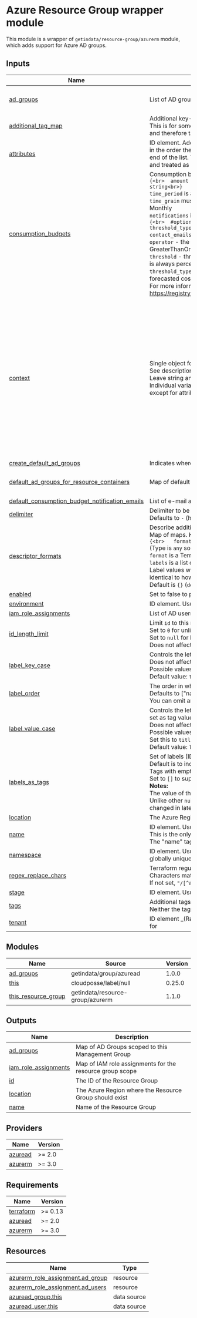 <!-- BEGIN_TF_DOCS -->
# Azure Resource Group wrapper module

This module is a wrapper of `getindata/resource-group/azurerm` module,
which adds support for Azure AD groups.



## Inputs

| Name | Description | Type | Default | Required |
|------|-------------|------|---------|:--------:|
| <a name="input_ad_groups"></a> [ad\_groups](#input\_ad\_groups) | List of AD groups with role names that will be created with the resource group scope | <pre>map(object({<br>    role_names : list(string)<br>  }))</pre> | `{}` | no |
| <a name="input_additional_tag_map"></a> [additional\_tag\_map](#input\_additional\_tag\_map) | Additional key-value pairs to add to each map in `tags_as_list_of_maps`. Not added to `tags` or `id`.<br>This is for some rare cases where resources want additional configuration of tags<br>and therefore take a list of maps with tag key, value, and additional configuration. | `map(string)` | `{}` | no |
| <a name="input_attributes"></a> [attributes](#input\_attributes) | ID element. Additional attributes (e.g. `workers` or `cluster`) to add to `id`,<br>in the order they appear in the list. New attributes are appended to the<br>end of the list. The elements of the list are joined by the `delimiter`<br>and treated as a single ID element. | `list(string)` | `[]` | no |
| <a name="input_consumption_budgets"></a> [consumption\_budgets](#input\_consumption\_budgets) | Consumption budget resources associated with this resource group, it should be a map of values:<br>`{<br>  amount = number<br>  time_period = object<br>  notifications = map<br>  #optional<br>  time_grain = string<br>}`<br>`time_period` is an object of `start_date` (which is required) and `end_date` (which is optional).<br>`time_grain` must be one of Monthly, Quarterly, Annually, BillingMonth, BillingQuarter, or BillingYear. Defaults to Monthly<br>`notifications` is a map of values:<br>`{<br>  #optional<br>  contact_emails = list(string)<br>  operator = string<br>  threshold = string<br>  threshold_type = string<br>}`<br>`contact_emails` is a list of email addresses to send the budget notification to when the threshold is exceeded<br>`operator` - the comparison operator for the notification. Must be one of EqualTo, GreaterThan, or GreaterThanOrEqualTo. Defaults to `EqualTo`<br>`threshold` - threshold value associated with a notification. Notification is sent when the cost exceeded the threshold. It is always percent and has to be between 0 and 1000. Defaults to 90.<br>`threshold_type` - the type of threshold for the notification. This determines whether the notification is triggered by forecasted costs or actual costs. The allowed values are Actual and Forecasted. Default is Actual.<br>For more information, please visit: https://registry.terraform.io/providers/hashicorp/azurerm/latest/docs/resources/consumption_budget_resource_group | `map(any)` | `{}` | no |
| <a name="input_context"></a> [context](#input\_context) | Single object for setting entire context at once.<br>See description of individual variables for details.<br>Leave string and numeric variables as `null` to use default value.<br>Individual variable settings (non-null) override settings in context object,<br>except for attributes, tags, and additional\_tag\_map, which are merged. | `any` | <pre>{<br>  "additional_tag_map": {},<br>  "attributes": [],<br>  "delimiter": null,<br>  "descriptor_formats": {},<br>  "enabled": true,<br>  "environment": null,<br>  "id_length_limit": null,<br>  "label_key_case": null,<br>  "label_order": [],<br>  "label_value_case": null,<br>  "labels_as_tags": [<br>    "unset"<br>  ],<br>  "name": null,<br>  "namespace": null,<br>  "regex_replace_chars": null,<br>  "stage": null,<br>  "tags": {},<br>  "tenant": null<br>}</pre> | no |
| <a name="input_create_default_ad_groups"></a> [create\_default\_ad\_groups](#input\_create\_default\_ad\_groups) | Indicates wherever the default AD groups should be created for the resource group | `bool` | `false` | no |
| <a name="input_default_ad_groups_for_resource_containers"></a> [default\_ad\_groups\_for\_resource\_containers](#input\_default\_ad\_groups\_for\_resource\_containers) | Map of default AD groups that will be created for the resource group if enabled | <pre>map(object({<br>    role_names : list(string)<br>  }))</pre> | `{}` | no |
| <a name="input_default_consumption_budget_notification_emails"></a> [default\_consumption\_budget\_notification\_emails](#input\_default\_consumption\_budget\_notification\_emails) | List of e-mail addresses that will be used for notifications if they were not provided explicitly | `list(string)` | `[]` | no |
| <a name="input_delimiter"></a> [delimiter](#input\_delimiter) | Delimiter to be used between ID elements.<br>Defaults to `-` (hyphen). Set to `""` to use no delimiter at all. | `string` | `null` | no |
| <a name="input_descriptor_formats"></a> [descriptor\_formats](#input\_descriptor\_formats) | Describe additional descriptors to be output in the `descriptors` output map.<br>Map of maps. Keys are names of descriptors. Values are maps of the form<br>`{<br>   format = string<br>   labels = list(string)<br>}`<br>(Type is `any` so the map values can later be enhanced to provide additional options.)<br>`format` is a Terraform format string to be passed to the `format()` function.<br>`labels` is a list of labels, in order, to pass to `format()` function.<br>Label values will be normalized before being passed to `format()` so they will be<br>identical to how they appear in `id`.<br>Default is `{}` (`descriptors` output will be empty). | `any` | `{}` | no |
| <a name="input_enabled"></a> [enabled](#input\_enabled) | Set to false to prevent the module from creating any resources | `bool` | `null` | no |
| <a name="input_environment"></a> [environment](#input\_environment) | ID element. Usually used for region e.g. 'uw2', 'us-west-2', OR role 'prod', 'staging', 'dev', 'UAT' | `string` | `null` | no |
| <a name="input_iam_role_assignments"></a> [iam\_role\_assignments](#input\_iam\_role\_assignments) | List of AD users with role names that assigned to the resource group scope | `any` | `{}` | no |
| <a name="input_id_length_limit"></a> [id\_length\_limit](#input\_id\_length\_limit) | Limit `id` to this many characters (minimum 6).<br>Set to `0` for unlimited length.<br>Set to `null` for keep the existing setting, which defaults to `0`.<br>Does not affect `id_full`. | `number` | `null` | no |
| <a name="input_label_key_case"></a> [label\_key\_case](#input\_label\_key\_case) | Controls the letter case of the `tags` keys (label names) for tags generated by this module.<br>Does not affect keys of tags passed in via the `tags` input.<br>Possible values: `lower`, `title`, `upper`.<br>Default value: `title`. | `string` | `null` | no |
| <a name="input_label_order"></a> [label\_order](#input\_label\_order) | The order in which the labels (ID elements) appear in the `id`.<br>Defaults to ["namespace", "environment", "stage", "name", "attributes"].<br>You can omit any of the 6 labels ("tenant" is the 6th), but at least one must be present. | `list(string)` | `null` | no |
| <a name="input_label_value_case"></a> [label\_value\_case](#input\_label\_value\_case) | Controls the letter case of ID elements (labels) as included in `id`,<br>set as tag values, and output by this module individually.<br>Does not affect values of tags passed in via the `tags` input.<br>Possible values: `lower`, `title`, `upper` and `none` (no transformation).<br>Set this to `title` and set `delimiter` to `""` to yield Pascal Case IDs.<br>Default value: `lower`. | `string` | `null` | no |
| <a name="input_labels_as_tags"></a> [labels\_as\_tags](#input\_labels\_as\_tags) | Set of labels (ID elements) to include as tags in the `tags` output.<br>Default is to include all labels.<br>Tags with empty values will not be included in the `tags` output.<br>Set to `[]` to suppress all generated tags.<br>**Notes:**<br>  The value of the `name` tag, if included, will be the `id`, not the `name`.<br>  Unlike other `null-label` inputs, the initial setting of `labels_as_tags` cannot be<br>  changed in later chained modules. Attempts to change it will be silently ignored. | `set(string)` | <pre>[<br>  "default"<br>]</pre> | no |
| <a name="input_location"></a> [location](#input\_location) | The Azure Region where the resource group should exist. | `string` | n/a | yes |
| <a name="input_name"></a> [name](#input\_name) | ID element. Usually the component or solution name, e.g. 'app' or 'jenkins'.<br>This is the only ID element not also included as a `tag`.<br>The "name" tag is set to the full `id` string. There is no tag with the value of the `name` input. | `string` | `null` | no |
| <a name="input_namespace"></a> [namespace](#input\_namespace) | ID element. Usually an abbreviation of your organization name, e.g. 'eg' or 'cp', to help ensure generated IDs are globally unique | `string` | `null` | no |
| <a name="input_regex_replace_chars"></a> [regex\_replace\_chars](#input\_regex\_replace\_chars) | Terraform regular expression (regex) string.<br>Characters matching the regex will be removed from the ID elements.<br>If not set, `"/[^a-zA-Z0-9-]/"` is used to remove all characters other than hyphens, letters and digits. | `string` | `null` | no |
| <a name="input_stage"></a> [stage](#input\_stage) | ID element. Usually used to indicate role, e.g. 'prod', 'staging', 'source', 'build', 'test', 'deploy', 'release' | `string` | `null` | no |
| <a name="input_tags"></a> [tags](#input\_tags) | Additional tags (e.g. `{'BusinessUnit': 'XYZ'}`).<br>Neither the tag keys nor the tag values will be modified by this module. | `map(string)` | `{}` | no |
| <a name="input_tenant"></a> [tenant](#input\_tenant) | ID element \_(Rarely used, not included by default)\_. A customer identifier, indicating who this instance of a resource is for | `string` | `null` | no |

## Modules

| Name | Source | Version |
|------|--------|---------|
| <a name="module_ad_groups"></a> [ad\_groups](#module\_ad\_groups) | getindata/group/azuread | 1.0.0 |
| <a name="module_this"></a> [this](#module\_this) | cloudposse/label/null | 0.25.0 |
| <a name="module_this_resource_group"></a> [this\_resource\_group](#module\_this\_resource\_group) | getindata/resource-group/azurerm | 1.1.0 |

## Outputs

| Name | Description |
|------|-------------|
| <a name="output_ad_groups"></a> [ad\_groups](#output\_ad\_groups) | Map of AD Groups scoped to this Management Group |
| <a name="output_iam_role_assignments"></a> [iam\_role\_assignments](#output\_iam\_role\_assignments) | Map of IAM role assignments for the resource group scope |
| <a name="output_id"></a> [id](#output\_id) | The ID of the Resource Group |
| <a name="output_location"></a> [location](#output\_location) | The Azure Region where the Resource Group should exist |
| <a name="output_name"></a> [name](#output\_name) | Name of the Resource Group |

## Providers

| Name | Version |
|------|---------|
| <a name="provider_azuread"></a> [azuread](#provider\_azuread) | >= 2.0 |
| <a name="provider_azurerm"></a> [azurerm](#provider\_azurerm) | >= 3.0 |

## Requirements

| Name | Version |
|------|---------|
| <a name="requirement_terraform"></a> [terraform](#requirement\_terraform) | >= 0.13 |
| <a name="requirement_azuread"></a> [azuread](#requirement\_azuread) | >= 2.0 |
| <a name="requirement_azurerm"></a> [azurerm](#requirement\_azurerm) | >= 3.0 |

## Resources

| Name | Type |
|------|------|
| [azurerm_role_assignment.ad_group](https://registry.terraform.io/providers/hashicorp/azurerm/latest/docs/resources/role_assignment) | resource |
| [azurerm_role_assignment.ad_users](https://registry.terraform.io/providers/hashicorp/azurerm/latest/docs/resources/role_assignment) | resource |
| [azuread_group.this](https://registry.terraform.io/providers/hashicorp/azuread/latest/docs/data-sources/group) | data source |
| [azuread_user.this](https://registry.terraform.io/providers/hashicorp/azuread/latest/docs/data-sources/user) | data source |
<!-- END_TF_DOCS -->
